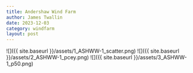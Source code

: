 ```yaml
---
title: Andershaw Wind Farm
author: James Twallin
date: 2023-12-03
category: windfarm
layout: post
---
```

![]({{ site.baseurl }}/assets/1_ASHWW-1_scatter.png)
![]({{ site.baseurl }}/assets/2_ASHWW-1_pcey.png)
![]({{ site.baseurl }}/assets/3_ASHWW-1_p50.png)
